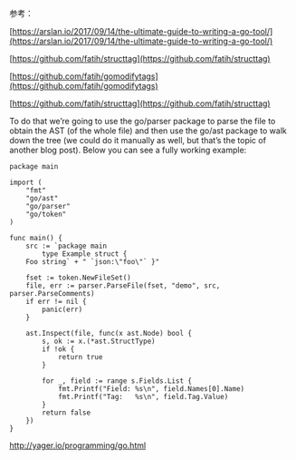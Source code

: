 参考：

[https://arslan.io/2017/09/14/the-ultimate-guide-to-writing-a-go-tool/](https://arslan.io/2017/09/14/the-ultimate-guide-to-writing-a-go-tool/)

[https://github.com/fatih/structtag](https://github.com/fatih/structtag)

[https://github.com/fatih/gomodifytags](https://github.com/fatih/gomodifytags)

[https://github.com/fatih/structtag](https://github.com/fatih/structtag)

To do that we’re going to use the go/parser package to parse the file to obtain the AST \(of the whole file\) and then use the go/ast package to walk down the tree \(we could do it manually as well, but that’s the topic of another blog post\). Below you can see a fully working example:

    package main

    import (
        "fmt"
        "go/ast"
        "go/parser"
        "go/token"
    )

    func main() {
        src := `package main
            type Example struct {
        Foo string` + " `json:\"foo\"` }"

        fset := token.NewFileSet()
        file, err := parser.ParseFile(fset, "demo", src, parser.ParseComments)
        if err != nil {
            panic(err)
        }

        ast.Inspect(file, func(x ast.Node) bool {
            s, ok := x.(*ast.StructType)
            if !ok {
                return true
            }

            for _, field := range s.Fields.List {
                fmt.Printf("Field: %s\n", field.Names[0].Name)
                fmt.Printf("Tag:   %s\n", field.Tag.Value)
            }
            return false
        })
    }

http://yager.io/programming/go.html

